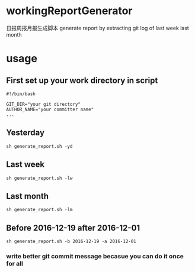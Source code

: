 # workingReportGenerator
日报周报月报生成脚本 generate report by extracting git log of last week last month

# usage

## First set up your work directory in script

```
#!/bin/bash

GIT_DIR="your git directory"
AUTHOR_NAME="your committer name"
...

```

## Yesterday

`sh generate_report.sh -yd`

## Last week

`sh generate_report.sh -lw`

## Last month

`sh generate_report.sh -lm`

## Before 2016-12-19 after 2016-12-01

`sh generate_report.sh -b 2016-12-19 -a 2016-12-01`


### write better git commit message becasue you can do it once for all